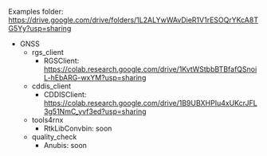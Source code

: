 Examples folder: https://drive.google.com/drive/folders/1L2ALYwWAvDieR1V1rESOQrYKcA8TG5Yy?usp=sharing


+ GNSS
    - rgs_client
        * RGSClient: https://colab.research.google.com/drive/1KvtWStbbBTBfafQSnoiL-hEbARG-wxYM?usp=sharing
    - cddis_client
        * CDDISClient: https://colab.research.google.com/drive/1B9UBXHPIu4xUKcrJFL3g51NmC_yvf3ed?usp=sharing
    - tools4rnx
        * RtkLibConvbin: soon
    - quality_check
        * Anubis: soon